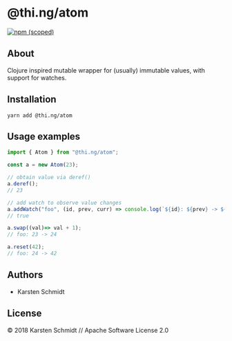 # @thi.ng/atom

[![npm (scoped)](https://img.shields.io/npm/v/@thi.ng/atom.svg)](https://www.npmjs.com/package/@thi.ng/atom)

## About

Clojure inspired mutable wrapper for (usually) immutable values, with support for watches.

## Installation

```
yarn add @thi.ng/atom
```

## Usage examples

```typescript
import { Atom } from "@thi.ng/atom";

const a = new Atom(23);

// obtain value via deref()
a.deref();
// 23

// add watch to observe value changes
a.addWatch("foo", (id, prev, curr) => console.log(`${id}: ${prev} -> ${curr}`));
// true

a.swap((val)=> val + 1);
// foo: 23 -> 24

a.reset(42);
// foo: 24 -> 42
```

## Authors

- Karsten Schmidt

## License

&copy; 2018 Karsten Schmidt // Apache Software License 2.0
